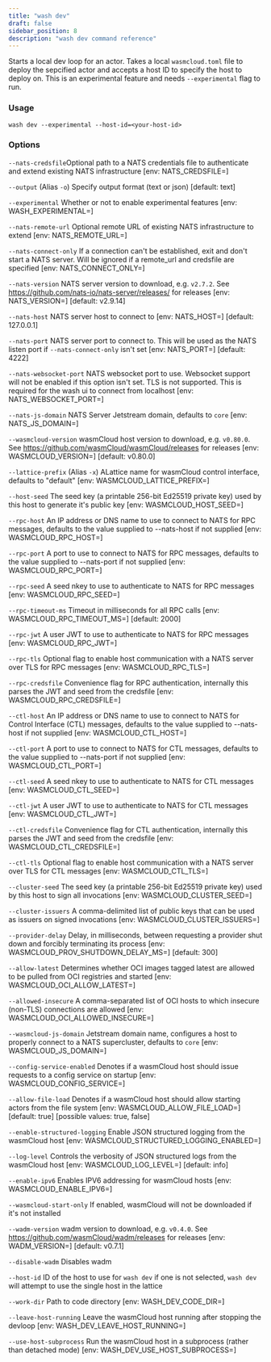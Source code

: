 ```yaml
---
title: "wash dev"
draft: false
sidebar_position: 8
description: "wash dev command reference"
--- 
```


Starts a local dev loop for an actor. Takes a local `wasmcloud.toml` file to deploy the sepcified actor and accepts a host ID to specify the host to deploy on. This is an experimental feature and needs `--experimental` flag to run.

### Usage
```
wash dev --experimental --host-id=<your-host-id>
```

### Options
`--nats-credsfile`Optional path to a NATS credentials file to authenticate and extend existing NATS infrastructure [env: NATS_CREDSFILE=]

`--output` (Alias `-o`) Specify output format (text or json) [default: text]

`--experimental` Whether or not to enable experimental features [env: WASH_EXPERIMENTAL=]

`--nats-remote-url` Optional remote URL of existing NATS infrastructure to extend [env: NATS_REMOTE_URL=]

`--nats-connect-only` If a connection can't be established, exit and don't start a NATS server. Will be ignored if a remote_url and credsfile are specified [env: NATS_CONNECT_ONLY=]

`--nats-version` NATS server version to download, e.g. `v2.7.2`. See https://github.com/nats-io/nats-server/releases/ for releases [env: NATS_VERSION=] [default: v2.9.14]

`--nats-host` NATS server host to connect to [env: NATS_HOST=] [default: 127.0.0.1]

`--nats-port` NATS server port to connect to. This will be used as the NATS listen port if `--nats-connect-only` isn't set [env: NATS_PORT=] [default: 4222]

`--nats-websocket-port` NATS websocket port to use. Websocket support will not be enabled if this option isn't set. TLS is not supported. This is required for the wash ui to connect from localhost [env: NATS_WEBSOCKET_PORT=]

`--nats-js-domain` NATS Server Jetstream domain, defaults to `core` [env: NATS_JS_DOMAIN=]

`--wasmcloud-version` wasmCloud host version to download, e.g. `v0.80.0`. See https://github.com/wasmCloud/wasmCloud/releases for releases [env: WASMCLOUD_VERSION=] [default: v0.80.0]

`--lattice-prefix` (Alias `-x`) ALattice name for wasmCloud control interface, defaults to "default" [env: WASMCLOUD_LATTICE_PREFIX=]

`--host-seed` The seed key (a printable 256-bit Ed25519 private key) used by this host to generate it's public key [env: WASMCLOUD_HOST_SEED=]

`--rpc-host` An IP address or DNS name to use to connect to NATS for RPC messages, defaults to the value supplied to --nats-host if not supplied [env: WASMCLOUD_RPC_HOST=]

`--rpc-port` A port to use to connect to NATS for RPC messages, defaults to the value supplied to --nats-port if not supplied [env: WASMCLOUD_RPC_PORT=]

`--rpc-seed` A seed nkey to use to authenticate to NATS for RPC messages [env: WASMCLOUD_RPC_SEED=]

`--rpc-timeout-ms` Timeout in milliseconds for all RPC calls [env: WASMCLOUD_RPC_TIMEOUT_MS=] [default: 2000]

`--rpc-jwt` A user JWT to use to authenticate to NATS for RPC messages [env: WASMCLOUD_RPC_JWT=]

`--rpc-tls` Optional flag to enable host communication with a NATS server over TLS for RPC messages [env: WASMCLOUD_RPC_TLS=]

`--rpc-credsfile` Convenience flag for RPC authentication, internally this parses the JWT and seed from the credsfile [env: WASMCLOUD_RPC_CREDSFILE=]

`--ctl-host` An IP address or DNS name to use to connect to NATS for Control Interface (CTL) messages, defaults to the value supplied to --nats-host if not supplied [env: WASMCLOUD_CTL_HOST=]

`--ctl-port` A port to use to connect to NATS for CTL messages, defaults to the value supplied to --nats-port if not supplied [env: WASMCLOUD_CTL_PORT=]

`--ctl-seed` A seed nkey to use to authenticate to NATS for CTL messages [env: WASMCLOUD_CTL_SEED=]

`--ctl-jwt` A user JWT to use to authenticate to NATS for CTL messages [env: WASMCLOUD_CTL_JWT=]

`--ctl-credsfile` Convenience flag for CTL authentication, internally this parses the JWT and seed from the credsfile [env: WASMCLOUD_CTL_CREDSFILE=]

`--ctl-tls` Optional flag to enable host communication with a NATS server over TLS for CTL messages [env: WASMCLOUD_CTL_TLS=]

`--cluster-seed` The seed key (a printable 256-bit Ed25519 private key) used by this host to sign all invocations [env: WASMCLOUD_CLUSTER_SEED=]

`--cluster-issuers` A comma-delimited list of public keys that can be used as issuers on signed invocations [env: WASMCLOUD_CLUSTER_ISSUERS=]

`--provider-delay` Delay, in milliseconds, between requesting a provider shut down and forcibly terminating its process [env: WASMCLOUD_PROV_SHUTDOWN_DELAY_MS=] [default: 300]

`--allow-latest` Determines whether OCI images tagged latest are allowed to be pulled from OCI registries and started [env: WASMCLOUD_OCI_ALLOW_LATEST=]

`--allowed-insecure` A comma-separated list of OCI hosts to which insecure (non-TLS) connections are allowed [env: WASMCLOUD_OCI_ALLOWED_INSECURE=]

`--wasmcloud-js-domain` Jetstream domain name, configures a host to properly connect to a NATS supercluster, defaults to `core` [env: WASMCLOUD_JS_DOMAIN=]

`--config-service-enabled` Denotes if a wasmCloud host should issue requests to a config service on startup [env: WASMCLOUD_CONFIG_SERVICE=]

`--allow-file-load` Denotes if a wasmCloud host should allow starting actors from the file system [env: WASMCLOUD_ALLOW_FILE_LOAD=] [default: true] [possible values: true, false]

`--enable-structured-logging` Enable JSON structured logging from the wasmCloud host [env: WASMCLOUD_STRUCTURED_LOGGING_ENABLED=]

`--log-level` Controls the verbosity of JSON structured logs from the wasmCloud host [env: WASMCLOUD_LOG_LEVEL=] [default: info]

`--enable-ipv6` Enables IPV6 addressing for wasmCloud hosts [env: WASMCLOUD_ENABLE_IPV6=]

`--wasmcloud-start-only` If enabled, wasmCloud will not be downloaded if it's not installed

`--wadm-version` wadm version to download, e.g. `v0.4.0`. See https://github.com/wasmCloud/wadm/releases for releases [env: WADM_VERSION=] [default: v0.7.1]

`--disable-wadm` Disables wadm

`--host-id` ID of the host to use for `wash dev` if one is not selected, `wash dev` will attempt to use the single host in the lattice

`--work-dir` Path to code directory [env: WASH_DEV_CODE_DIR=]

`--leave-host-running` Leave the wasmCloud host running after stopping the devloop [env: WASH_DEV_LEAVE_HOST_RUNNING=]

`--use-host-subprocess` Run the wasmCloud host in a subprocess (rather than detached mode) [env: WASH_DEV_USE_HOST_SUBPROCESS=]
